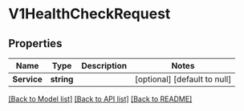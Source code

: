 # V1HealthCheckRequest

## Properties
Name | Type | Description | Notes
------------ | ------------- | ------------- | -------------
**Service** | **string** |  | [optional] [default to null]

[[Back to Model list]](../README.md#documentation-for-models) [[Back to API list]](../README.md#documentation-for-api-endpoints) [[Back to README]](../README.md)

